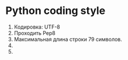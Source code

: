 ﻿# Python coding style

1. Кодировка: UTF-8
1. Проходить Pep8
1. Максимальная длина строки 79 символов.
1.
1.
